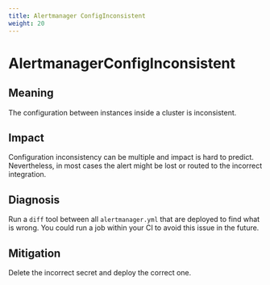 ```yaml
---
title: Alertmanager ConfigInconsistent
weight: 20
---
```


# AlertmanagerConfigInconsistent

## Meaning

The configuration between instances inside a cluster is inconsistent.

## Impact

Configuration inconsistency can be multiple and impact is hard to predict. 
Nevertheless, in most cases the alert might be lost or routed to the incorrect integration. 

## Diagnosis

Run a `diff` tool between all `alertmanager.yml` that are deployed to find what is wrong.
You could run a job within your CI to avoid this issue in the future.

## Mitigation

Delete the incorrect secret and deploy the correct one.
